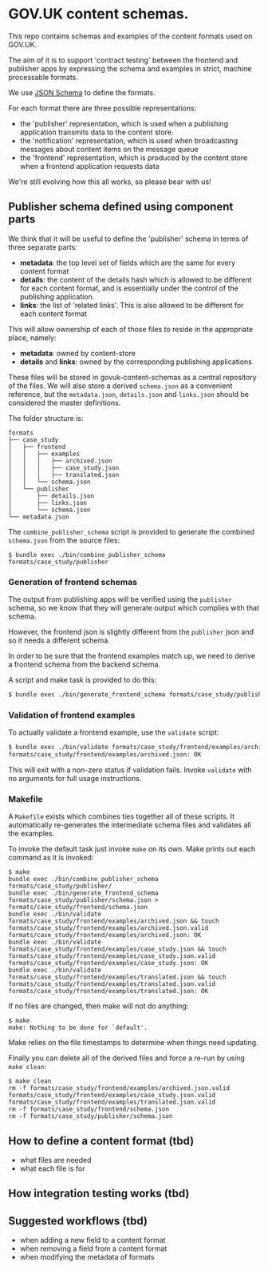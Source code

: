 # GOV.UK content schemas.

This repo contains schemas and examples of the content formats used on GOV.UK.

The aim of it is to support 'contract testing' between the frontend and
publisher apps by expressing the schema and examples in strict, machine
processable formats.

We use [JSON Schema](http://json-schema.org/) to define the formats.

For each format there are three possible representations:

* the 'publisher' representation, which is used when a publishing application
  transmits data to the content store.
* the 'notification' representation, which is used when broadcasting messages about content
  items on the message queue
* the 'frontend' representation, which is produced by the content store when a
  frontend application requests data

We're still evolving how this all works, so please bear with us!

## Publisher schema defined using component parts

We think that it will be useful to define the 'publisher' schema in terms of
three separate parts:

  - **metadata**: the top level set of fields which are the same for every content
    format
  - **details**: the content of the details hash which is allowed to be different
    for each content format, and is essentially under the control of the
    publishing application.
  - **links**: the list of 'related links'. This is also allowed to be different
    for each content format

This will allow ownership of each of those files to reside in the appropriate
place, namely:

  - **metadata**: owned by content-store
  - **details** and **links**: owned by the corresponding publishing applications

These files will be stored in govuk-content-schemas as a central repository of
the files. We will also store a derived `schema.json` as a convenient
reference, but the `metadata.json`, `details.json` and `links.json` should be
considered the master definitions.

The folder structure is:

```
formats
├── case_study
│   ├── frontend
│   │   ├── examples
│   │   │   ├── archived.json
│   │   │   ├── case_study.json
│   │   │   ├── translated.json
│   │   └── schema.json
│   └── publisher
│       ├── details.json
│       ├── links.json
│       └── schema.json
└── metadata.json
```

The `combine_publisher_schema` script is provided to generate the combined
`schema.json` from the source files:

```
$ bundle exec ./bin/combine_publisher_schema formats/case_study/publisher
```

### Generation of frontend schemas

The output from publishing apps will be verified using the `publisher` schema,
so we know that they will generate output which complies with that schema.

However, the frontend json is slightly different from the `publisher`
json and so it needs a different schema.

In order to be sure that the frontend examples match up, we need to derive
a frontend schema from the backend schema.

A script and make task is provided to do this:

```sh
$ bundle exec ./bin/generate_frontend_schema formats/case_study/publisher/schema.json > formats/case_study/frontend/schema.json
```

### Validation of frontend examples

To actually validate a frontend example, use the `validate` script:

```sh
$ bundle exec ./bin/validate formats/case_study/frontend/examples/archived.json
formats/case_study/frontend/examples/archived.json: OK
```

This will exit with a non-zero status if validation fails. Invoke `validate`
with no arguments for full usage instructions.

### Makefile

A `Makefile` exists which combines ties together all of these scripts. It
automatically re-generates the intermediate schema files and validates all the
examples.

To invoke the default task just invoke `make` on its own. Make prints out each
command as it is invoked:

```
$ make
bundle exec ./bin/combine_publisher_schema formats/case_study/publisher/
bundle exec ./bin/generate_frontend_schema formats/case_study/publisher/schema.json > formats/case_study/frontend/schema.json
bundle exec ./bin/validate formats/case_study/frontend/examples/archived.json && touch formats/case_study/frontend/examples/archived.json.valid
formats/case_study/frontend/examples/archived.json: OK
bundle exec ./bin/validate formats/case_study/frontend/examples/case_study.json && touch formats/case_study/frontend/examples/case_study.json.valid
formats/case_study/frontend/examples/case_study.json: OK
bundle exec ./bin/validate formats/case_study/frontend/examples/translated.json && touch formats/case_study/frontend/examples/translated.json.valid
formats/case_study/frontend/examples/translated.json: OK
```

If no files are changed, then make will not do anything:

```
$ make
make: Nothing to be done for `default'.
```

Make relies on the file timestamps to determine when things need updating.

Finally you can delete all of the derived files and force a re-run by using `make clean`:

```
$ make clean
rm -f formats/case_study/frontend/examples/archived.json.valid formats/case_study/frontend/examples/case_study.json.valid formats/case_study/frontend/examples/translated.json.valid
rm -f formats/case_study/frontend/schema.json
rm -f formats/case_study/publisher/schema.json
```

## How to define a content format (tbd)
  - what files are needed
  - what each file is for

## How integration testing works (tbd)

## Suggested workflows (tbd)

  - when adding a new field to a content format
  - when removing a field from a content format
  - when modifying the metadata of formats
